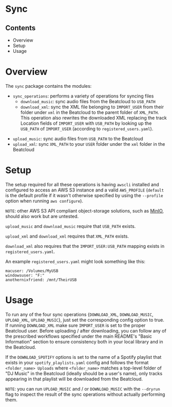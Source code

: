 # Sync

## Contents
* Overview
* Setup
* Usage

# Overview
The `sync` package contains the modules:
* `sync_operations`: performs a variety of operations for syncing files
  - `download_music`: sync audio files from the Beatcloud to `USB_PATH`
  - `download_xml`: sync the XML file belonging to `IMPORT_USER` from their folder under `xml` in the Beatcloud to the parent folder of `XML_PATH`. This operation also rewrites the downloaded XML replacing the track Location fields of `IMPORT_USER` with `USB_PATH` by looking up the `USB_PATH` of `IMPORT_USER` (according to `registered_users.yaml`).
 - `upload_music`: sync audio files from `USB_PATH` to the Beatcloud
 - `upload_xml`: sync `XML_PATH` to your `USER` folder under the `xml` folder in the Beatcloud


# Setup
The setup required for all these operations is having `awscli` installed and configured to access an AWS S3 instance and a valid `AWS_PROFILE` (`default` is the default profile if it wasn't otherwise specified by using the `--profile` option when running `aws configure`).

`NOTE`: other AWS S3 API compliant object-storage solutions, such as [MinIO](https://min.io/), should also work but are untested.

`upload_music` and `download_music` require that `USB_PATH` exists.

`upload_xml` and `download_xml` requires that `XML_PATH` exists.

`download_xml` also requires that the `IMPORT_USER:USB_PATH` mapping exists in `registered_users.yaml`.

An example `registered_users.yaml` might look something like this:
```
macuser: /Volumes/MyUSB
windowsuser: "F:"
anothernixfriend: /mnt/TheirUSB
```

# Usage
To run any of the four sync operations {`DOWNLOAD_XML`, `DOWNLOAD_MUSIC`, `UPLOAD_XML`, `UPLOAD_MUSIC`}, just set the corresponding config option to true. If running `DOWNLOAD_XML` make sure `IMPORT_USER` is set to the proper Beatcloud user. Before uploading / after downloading, you can follow any of the prescribed workflows specified under the main README's "Basic Information" section to ensure consistency both in your local library and in the Beatcloud.

If the `DOWNLOAD_SPOTIFY` options is set to the name of a Spotify playlist that exists in your `spotify_playlists.yaml` config and follows the format `<folder_name> Uploads` where `<folder_name>` matches a top-level folder of "DJ Music" in the Beatcloud (ideally should be a user's name), only tracks appearing in that playlist will be downloaded from the Beatcloud.

`NOTE`: you can run `UPLOAD_MUSIC` and / or `DOWNLOAD_MUSIC` with the `--dryrun` flag to inspect the result of the sync operations without actually performing them.
